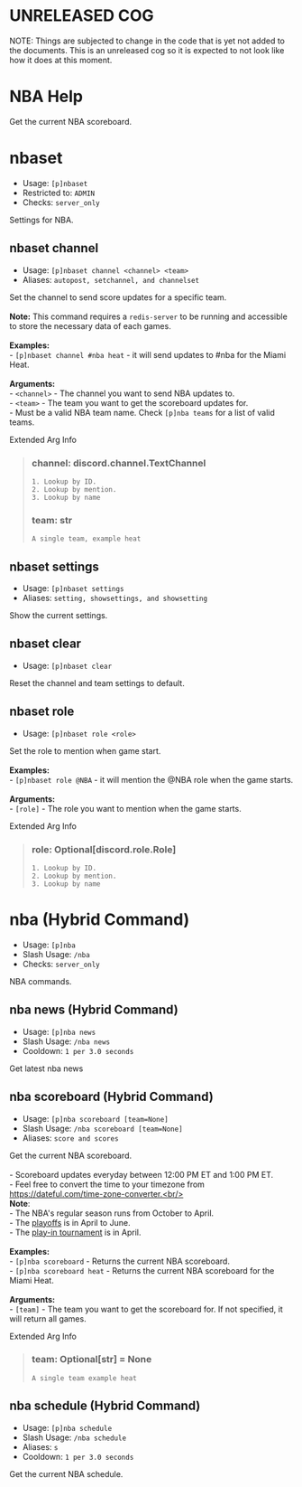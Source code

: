 # UNRELEASED COG
NOTE: Things are subjected to change in the code that is yet not added to the documents. This is an unreleased cog so it is expected to not look like how it does at this moment.
# NBA Help

Get the current NBA scoreboard.

# nbaset
 - Usage: `[p]nbaset`
 - Restricted to: `ADMIN`
 - Checks: `server_only`

Settings for NBA.

## nbaset channel
 - Usage: `[p]nbaset channel <channel> <team>`
 - Aliases: `autopost, setchannel, and channelset`

Set the channel to send score updates for a specific team.<br/><br/>**Note:** This command requires a ``redis-server`` to be running and accessible to store the necessary data of each games.<br/><br/>**Examples:**<br/>- `[p]nbaset channel #nba heat` - it will send updates to #nba for the Miami Heat.<br/><br/>**Arguments:**<br/>- `<channel>` - The channel you want to send NBA updates to.<br/>- `<team>` - The team you want to get the scoreboard updates for.<br/>    - Must be a valid NBA team name. Check `[p]nba teams` for a list of valid teams.

Extended Arg Info
> ### channel: discord.channel.TextChannel
> 
> 
>     1. Lookup by ID.
>     2. Lookup by mention.
>     3. Lookup by name
> 
>     
> ### team: str
> ```
> A single team, example heat
> ```
## nbaset settings
 - Usage: `[p]nbaset settings`
 - Aliases: `setting, showsettings, and showsetting`

Show the current settings.

## nbaset clear
 - Usage: `[p]nbaset clear`

Reset the channel and team settings to default.

## nbaset role
 - Usage: `[p]nbaset role <role>`

Set the role to mention when game start.<br/><br/>**Examples:**<br/>- `[p]nbaset role @NBA` - it will mention the @NBA role when the game starts.<br/><br/>**Arguments:**<br/>- `[role]` - The role you want to mention when the game starts.

Extended Arg Info
> ### role: Optional[discord.role.Role]
> 
> 
>     1. Lookup by ID.
>     2. Lookup by mention.
>     3. Lookup by name
> 
>     
# nba (Hybrid Command)
 - Usage: `[p]nba`
 - Slash Usage: `/nba`
 - Checks: `server_only`

NBA commands.

## nba news (Hybrid Command)
 - Usage: `[p]nba news`
 - Slash Usage: `/nba news`
 - Cooldown: `1 per 3.0 seconds`

Get latest nba news

## nba scoreboard (Hybrid Command)
 - Usage: `[p]nba scoreboard [team=None]`
 - Slash Usage: `/nba scoreboard [team=None]`
 - Aliases: `score and scores`

Get the current NBA scoreboard.<br/><br/>- Scoreboard updates everyday between 12:00 PM ET and 1:00 PM ET.<br/>    - Feel free to convert the time to your timezone from https://dateful.com/time-zone-converter.<br/><br/>**Note**:<br/>- The NBA's regular season runs from October to April.<br/>- The [playoffs](https://www.nba.com/playoffs) is in April to June.<br/>- The [play-in tournament](https://www.nba.com/play-in-tournament) is in April.<br/><br/>**Examples:**<br/>- `[p]nba scoreboard` - Returns the current NBA scoreboard.<br/>- `[p]nba scoreboard heat` - Returns the current NBA scoreboard for the Miami Heat.<br/><br/>**Arguments:**<br/>- `[team]` - The team you want to get the scoreboard for. If not specified, it will return all games.

Extended Arg Info
> ### team: Optional[str] = None
> ```
> A single team example heat
> ```
## nba schedule (Hybrid Command)
 - Usage: `[p]nba schedule`
 - Slash Usage: `/nba schedule`
 - Aliases: `s`
 - Cooldown: `1 per 3.0 seconds`

Get the current NBA schedule.

